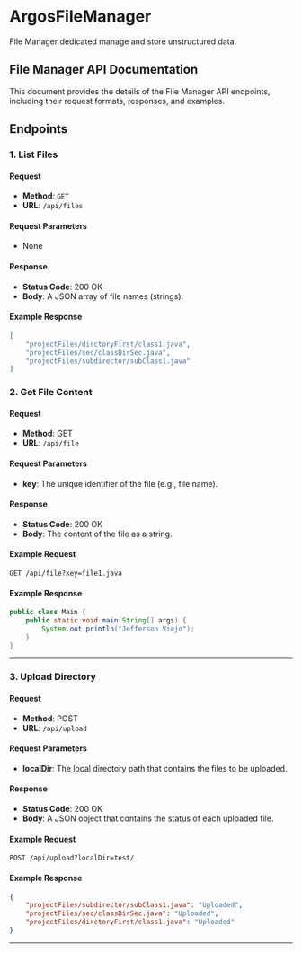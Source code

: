 # ArgosFileManager
File Manager dedicated manage and store unstructured data.

## File Manager API Documentation

This document provides the details of the File Manager API endpoints, including their request formats, responses, and examples.

## Endpoints

### 1. List Files

#### Request
- **Method**: `GET`
- **URL**: `/api/files`

#### Request Parameters
- None

#### Response
- **Status Code**: 200 OK
- **Body**: A JSON array of file names (strings).

#### Example Response
```json
[
    "projectFiles/dirctoryFirst/class1.java",
    "projectFiles/sec/classDirSec.java",
    "projectFiles/subdirector/subClass1.java"
]
```

### 2. Get File Content

#### Request
- **Method**: GET
- **URL**: `/api/file`
  
#### Request Parameters
- **key**: The unique identifier of the file (e.g., file name).

#### Response
- **Status Code**: 200 OK
- **Body**: The content of the file as a string.

#### Example Request
```http
GET /api/file?key=file1.java
```

#### Example Response
```Java
public class Main {
    public static void main(String[] args) {
        System.out.println("Jefferson Viejo");
    }
}
```

---

### 3. Upload Directory

#### Request
- **Method**: POST
- **URL**: `/api/upload`

#### Request Parameters
- **localDir**: The local directory path that contains the files to be uploaded.

#### Response
- **Status Code**: 200 OK
- **Body**: A JSON object that contains the status of each uploaded file.

#### Example Request
```http
POST /api/upload?localDir=test/
```

#### Example Response
```json
{
    "projectFiles/subdirector/subClass1.java": "Uploaded",
    "projectFiles/sec/classDirSec.java": "Uploaded",
    "projectFiles/dirctoryFirst/class1.java": "Uploaded"
}
```

---

